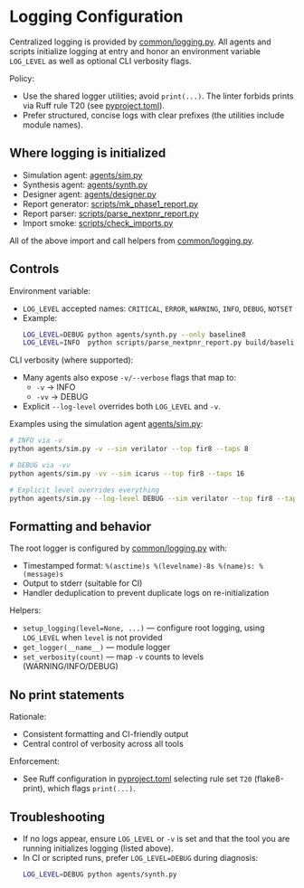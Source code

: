 # Logging Configuration

Centralized logging is provided by [common/logging.py](common/logging.py). All agents and scripts initialize logging at entry and honor an environment variable `LOG_LEVEL` as well as optional CLI verbosity flags.

Policy:
- Use the shared logger utilities; avoid `print(...)`. The linter forbids prints via Ruff rule T20 (see [pyproject.toml](pyproject.toml)).
- Prefer structured, concise logs with clear prefixes (the utilities include module names).

## Where logging is initialized

- Simulation agent: [agents/sim.py](agents/sim.py)
- Synthesis agent: [agents/synth.py](agents/synth.py)
- Designer agent: [agents/designer.py](agents/designer.py)
- Report generator: [scripts/mk_phase1_report.py](scripts/mk_phase1_report.py)
- Report parser: [scripts/parse_nextpnr_report.py](scripts/parse_nextpnr_report.py)
- Import smoke: [scripts/check_imports.py](scripts/check_imports.py)

All of the above import and call helpers from [common/logging.py](common/logging.py).

## Controls

Environment variable:
- `LOG_LEVEL` accepted names: `CRITICAL`, `ERROR`, `WARNING`, `INFO`, `DEBUG`, `NOTSET`
- Example:
  ```bash
  LOG_LEVEL=DEBUG python agents/synth.py --only baseline8
  LOG_LEVEL=INFO  python scripts/parse_nextpnr_report.py build/baseline8
  ```

CLI verbosity (where supported):
- Many agents also expose `-v/--verbose` flags that map to:
  - `-v` → INFO
  - `-vv` → DEBUG
- Explicit `--log-level` overrides both `LOG_LEVEL` and `-v`.

Examples using the simulation agent [agents/sim.py](agents/sim.py):
```bash
# INFO via -v
python agents/sim.py -v --sim verilator --top fir8 --taps 8

# DEBUG via -vv
python agents/sim.py -vv --sim icarus --top fir8 --taps 16

# Explicit level overrides everything
python agents/sim.py --log-level DEBUG --sim verilator --top fir8 --taps 8
```

## Formatting and behavior

The root logger is configured by [common/logging.py](common/logging.py) with:
- Timestamped format: `%(asctime)s %(levelname)-8s %(name)s: %(message)s`
- Output to stderr (suitable for CI)
- Handler deduplication to prevent duplicate logs on re-initialization

Helpers:
- `setup_logging(level=None, ...)` — configure root logging, using `LOG_LEVEL` when `level` is not provided
- `get_logger(__name__)` — module logger
- `set_verbosity(count)` — map `-v` counts to levels (WARNING/INFO/DEBUG)

## No print statements

Rationale:
- Consistent formatting and CI-friendly output
- Central control of verbosity across all tools

Enforcement:
- See Ruff configuration in [pyproject.toml](pyproject.toml) selecting rule set `T20` (flake8-print), which flags `print(...)`.

## Troubleshooting

- If no logs appear, ensure `LOG_LEVEL` or `-v` is set and that the tool you are running initializes logging (listed above).
- In CI or scripted runs, prefer `LOG_LEVEL=DEBUG` during diagnosis:
  ```bash
  LOG_LEVEL=DEBUG python agents/synth.py